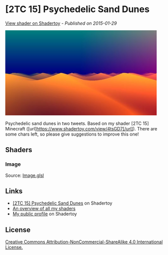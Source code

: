 ﻿# [2TC 15] Psychedelic Sand Dunes
[View shader on Shadertoy](https://www.shadertoy.com/view/MtlGWM) - _Published on 2015-01-29_ 

![thumbnail](./thumbnail.jpg)

Psychedelic sand dunes in two tweets. Based on my shader [2TC 15] Minecraft ([url]https://www.shadertoy.com/view/4tsGD7[/url]).
There are some chars left, so please give suggestions to improve this one!
## Shaders

### Image

Source: [Image.glsl](./Image.glsl)

## Links
* [[2TC 15] Psychedelic Sand Dunes](https://www.shadertoy.com/view/MtlGWM) on Shadertoy
* [An overview of all my shaders](https://reindernijhoff.net/shadertoy/)
* [My public profile](https://www.shadertoy.com/user/reinder) on Shadertoy

## License

[Creative Commons Attribution-NonCommercial-ShareAlike 4.0 International License.](https://creativecommons.org/licenses/by-nc-sa/4.0/)
